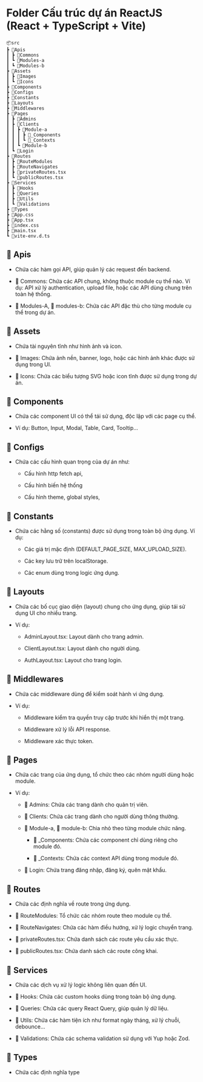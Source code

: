 # Folder Cấu trúc dự án ReactJS (React + TypeScript + Vite)

```
📦src
┣ 📂Apis
┃ ┣ 📂Commons
┃ ┗ 📂Modules-a
┃ ┗ 📂Modules-b
┣ 📂Assets
┃ ┣ 📂Images
┃ ┗ 📂Icons
┣ 📂Components
┣ 📂Configs
┣ 📂Constants
┣ 📂Layouts
┣ 📂Middlewares
┣ 📂Pages
┃ ┣ 📂Admins
┃ ┣ 📂Clients
┃ ┃ ┣ 📂Module-a
┃ ┃ ┃ ┣ 📂_Components
┃ ┃ ┃ ┗ 📂_Contexts
┃ ┃ ┗ 📂Module-b
┃ ┗ 📂Login
┣ 📂Routes
┃ ┣ 📂RouteModules
┃ ┣ 📂RouteNavigates
┃ ┣ 📜privateRoutes.tsx
┃ ┗ 📜publicRoutes.tsx
┣ 📂Services
┃ ┣ 📂Hooks
┃ ┣ 📂Queries
┃ ┣ 📂Utils
┃ ┗ 📂Validations
┣ 📂Types
┣ 📜App.css
┣ 📜App.tsx
┣ 📜index.css
┣ 📜main.tsx
┗ 📜vite-env.d.ts
```

## 📂 Apis

- Chứa các hàm gọi API, giúp quản lý các request đến backend.

- 📂 Commons: Chứa các API chung, không thuộc module cụ thể nào. Ví dụ: API xử lý authentication, upload file, hoặc các API dùng chung trên toàn hệ thống.

- 📂 Modules-A, 📂 modules-b: Chứa các API đặc thù cho từng module cụ thể trong dự án.

## 📂 Assets

- Chứa tài nguyên tĩnh như hình ảnh và icon.

- 📂 Images: Chứa ảnh nền, banner, logo, hoặc các hình ảnh khác được sử dụng trong UI.

- 📂 Icons: Chứa các biểu tượng SVG hoặc icon tĩnh được sử dụng trong dự án.

## 📂 Components

- Chứa các component UI có thể tái sử dụng, độc lập với các page cụ thể.

- Ví dụ: Button, Input, Modal, Table, Card, Tooltip...

## 📂 Configs

- Chứa các cấu hình quan trọng của dự án như:

  - Cấu hình http fetch api,

  - Cấu hình biến hệ thống

  - Cấu hình theme, global styles,

## 📂 Constants

- Chứa các hằng số (constants) được sử dụng trong toàn bộ ứng dụng. Ví dụ:

  - Các giá trị mặc định (DEFAULT_PAGE_SIZE, MAX_UPLOAD_SIZE).

  - Các key lưu trữ trên localStorage.

  - Các enum dùng trong logic ứng dụng.

## 📂 Layouts

- Chứa các bố cục giao diện (layout) chung cho ứng dụng, giúp tái sử dụng UI cho nhiều trang.

- Ví dụ:

  - AdminLayout.tsx: Layout dành cho trang admin.

  - ClientLayout.tsx: Layout dành cho người dùng.

  - AuthLayout.tsx: Layout cho trang login.

## 📂 Middlewares

- Chứa các middleware dùng để kiểm soát hành vi ứng dụng.

- Ví dụ:

  - Middleware kiểm tra quyền truy cập trước khi hiển thị một trang.

  - Middleware xử lý lỗi API response.

  - Middleware xác thực token.

## 📂 Pages

- Chứa các trang của ứng dụng, tổ chức theo các nhóm người dùng hoặc module.

- Ví dụ:

  - 📂 Admins: Chứa các trang dành cho quản trị viên.

  - 📂 Clients: Chứa các trang dành cho người dùng thông thường.

  - 📂 Module-a, 📂 module-b: Chia nhỏ theo từng module chức năng.

    - 📂 \_Components: Chứa các component chỉ dùng riêng cho module đó.

    - 📂 \_Contexts: Chứa các context API dùng trong module đó.

  - 📂 Login: Chứa trang đăng nhập, đăng ký, quên mật khẩu.

## 📂 Routes

- Chứa các định nghĩa về route trong ứng dụng.

- 📂 RouteModules: Tổ chức các nhóm route theo module cụ thể.

- 📂 RouteNavigates: Chứa các hàm điều hướng, xử lý logic chuyển trang.

- 📜 privateRoutes.tsx: Chứa danh sách các route yêu cầu xác thực.

- 📜 publicRoutes.tsx: Chứa danh sách các route công khai.

## 📂 Services

- Chứa các dịch vụ xử lý logic không liên quan đến UI.

- 📂 Hooks: Chứa các custom hooks dùng trong toàn bộ ứng dụng.

- 📂 Queries: Chứa các query React Query, giúp quản lý dữ liệu.

- 📂 Utils: Chứa các hàm tiện ích như format ngày tháng, xử lý chuỗi, debounce...

- 📂 Validations: Chứa các schema validation sử dụng với Yup hoặc Zod.

## 📂 Types

- Chứa các định nghĩa type
